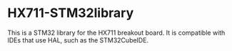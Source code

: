 # HX711-STM32library
This is a STM32 library for the HX711 breakout board. It is compatible with IDEs that use HAL, such as the STM32CubeIDE. 
